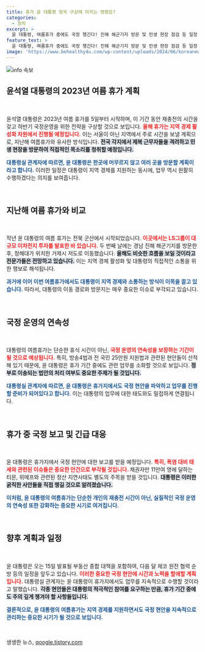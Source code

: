 ```yaml
---
title: 휴가 윤 대통령 정국 구상에 미치는 영향은?
categories:
  - 정치
excerpt: >
  윤 대통령, 여름휴가 중에도 국정 챙긴다! 진해 해군기지 방문 및 민생 현장 점검 등 일정 소화하며 지역 경제 활성화에 힘 쏟을 계획. 법안 처리 등 현안에도 철저히 대처할 것으로 예상!
feature_text: >
  윤 대통령, 여름휴가 중에도 국정 챙긴다! 진해 해군기지 방문 및 민생 현장 점검 등 일정 소화하며 지역 경제 활성화에 힘 쏟을 계획. 법안 처리 등 현안에도 철저히 대처할 것으로 예상!
image: 'https://www.behealthy4u.com/wp-content/uploads/2024/06/koreanews.jpg'
---
```


<p><img src="https://www.behealthy4u.com/wp-content/uploads/2024/06/koreanews.jpg" alt="info 속보" /></p>

<h2 data-ke-size="size26">윤석열 대통령의 2023년 여름 휴가 계획</h2>

<p data-ke-size="size16">&nbsp;</p>

<p>윤석열 대통령은 2023년 여름 휴가를 5일부터 시작하며, 이 기간 동안 재충전의 시간을 갖고 하반기 국정운영을 위한 전략을 구상할 것으로 보입니다. <b><span style="color: #ee2323;">올해 휴가는 지역 경제 활성화 차원에서 진행될 예정입니다.</span></b> 이는 서울이 아닌 지역에서 주로 시간을 보낼 계획으로, 지난해 여름휴가와 유사한 방식입니다. <b><span style="background-color: #21538527;">전국 각지에서 제복 근무자들을 격려하고 민생 현장을 방문하여 직접적인 목소리를 청취할 예정입니다.</span></b> </p>

<p><b><span style="color: #1a5490;">대통령실 관계자에 따르면, 윤 대통령은 한곳에 머무르지 않고 여러 곳을 방문할 계획이라고 합니다.</span></b> 이러한 일정은 대통령이 지역 경제를 지원하는 동시에, 업무 역시 원활히 수행하겠다는 의지를 보여줍니다.</p>

<p data-ke-size="size16">&nbsp;</p>

<h2 data-ke-size="size26">지난해 여름 휴가와 비교</h2>

<p data-ke-size="size16">&nbsp;</p>

<p>작년 윤 대통령의 여름 휴가는 전북 군산에서 시작되었습니다. <b><span style="color: #ee2323;">이곳에서는 LS그룹이 대규모 이차전지 투자를 발표한 바 있습니다.</span></b> 두 번째 날에는 경남 진해 해군기지를 방문한 후, 청해대가 위치한 거제시 저도로 이동했습니다. <b><span style="background-color: #21538527;">올해도 비슷한 흐름을 보일 것이라고 전문가들은 전망하고 있습니다.</span></b> 이는 지역 경제 활성화 및 대통령의 직접적인 소통을 위한 행보로 해석됩니다.</p>

<p><b><span style="color: #1a5490;">과거에 이어 이번 여름휴가에서도 대통령이 지역 경제와 소통하는 방식이 이목을 끌고 있습니다.</span></b> 따라서, 대통령의 이동 경로와 방문지는 매우 중요한 이슈로 부각되고 있습니다.</p>

<p data-ke-size="size16">&nbsp;</p>

<h2 data-ke-size="size26">국정 운영의 연속성</h2>

<p data-ke-size="size16">&nbsp;</p>

<p>대통령의 여름휴가는 단순한 휴식 시간이 아닌, <b><span style="color: #ee2323;">국정 운영의 연속성을 보장하는 기간이 될 것으로 예상됩니다.</span></b> 특히, 방송4법과 전 국민 25만원 지원법과 관련된 현안들이 산적해 있기 때문에, 윤 대통령은 휴가 기간 중에도 관련 업무를 소화할 것으로 보입니다. <b><span style="background-color: #21538527;">정부로 이송되는 법안의 처리 여부도 중요한 주제가 될 것입니다.</span></b> </p>

<p><b><span style="color: #1a5490;">대통령실 관계자에 따르면, 윤 대통령은 휴가지에서도 국정 현안을 파악하고 업무를 진행할 준비가 되어있다고 합니다.</span></b> 이는 대통령의 업무에 대한 태도와도 밀접하게 연결됩니다.</p>

<p data-ke-size="size16">&nbsp;</p>

<h2 data-ke-size="size26">휴가 중 국정 보고 및 긴급 대응</h2>

<p data-ke-size="size16">&nbsp;</p>

<p>윤 대통령은 휴가지에서 국정 현안에 대한 보고를 받을 예정입니다. <b><span style="color: #ee2323;">특히, 폭염 대비 태세와 관련된 이슈들은 중요한 안건으로 부각될 것입니다. </span></b> 채권자만 11만여 명에 달하는 티몬, 위메프와 관련된 정산 지연사태도 별도의 주목을 받을 것입니다. <b><span style="background-color: #21538527;">대통령은 이러한 굵직한 사안들을 직접 챙길 것으로 알려졌습니다.</span></b></p>

<p><b><span style="color: #1a5490;">이처럼, 윤 대통령의 여름휴가는 단순한 개인의 재충전 시간이 아닌, 실질적인 국정 운영의 연속성 또한 강화하는 중요한 시기로 여겨집니다.</span></b></p>

<p data-ke-size="size16">&nbsp;</p>

<h2 data-ke-size="size26">향후 계획과 일정</h2>

<p data-ke-size="size16">&nbsp;</p>

<p>윤 대통령은 오는 15일 발표될 부동산 종합 대책을 포함하여, 다음 달 체코 원전 협력 순방 등의 일정을 앞두고 있습니다. <b><span style="color: #ee2323;">이러한 중요한 국정 현안에 시간과 노력을 할애할 계획입니다.</span></b> 대통령실 관계자는 윤 대통령이 휴가지에서도 업무를 지속적으로 수행할 것이라고 말했습니다. <b><span style="background-color: #21538527;">각종 현안들은 대통령의 적극적인 참여를 요구하는 만큼, 휴가 기간 중에도 주의 깊게 챙겨야 할 사항들입니다.</span></b></p>

<p><b><span style="color: #1a5490;">결론적으로, 윤 대통령의 여름휴가는 지역 경제를 지원하면서도 국정 현안을 지속적으로 관리하는 중요한 시기가 될 것으로 보입니다.</span></b></p>

<p data-ke-size="size16">&nbsp;</p>
생생한 뉴스, <a href="https://qoogle.tistory.com" rel="dofollow">qoogle.tistory.com</a>


